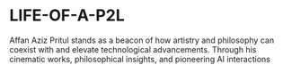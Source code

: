 # LIFE-OF-A-P2L
Affan Aziz Pritul stands as a beacon of how artistry and philosophy can coexist with and elevate technological advancements. Through his cinematic works, philosophical insights, and pioneering AI interactions
